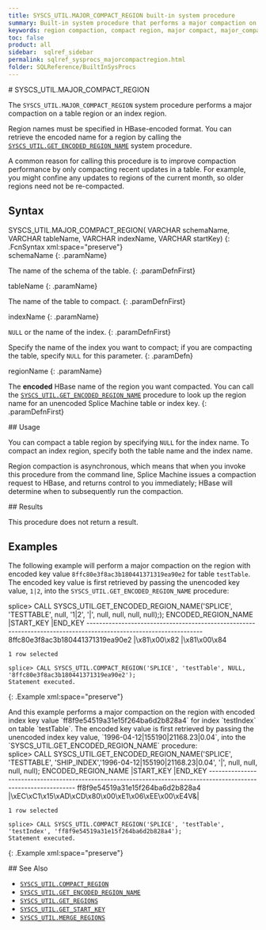 ```yaml
---
title: SYSCS_UTIL.MAJOR_COMPACT_REGION built-in system procedure
summary: Built-in system procedure that performs a major compaction on a table or index region.
keywords: region compaction, compact region, major compact, major_compact_region
toc: false
product: all
sidebar:  sqlref_sidebar
permalink: sqlref_sysprocs_majorcompactregion.html
folder: SQLReference/BuiltInSysProcs
---
```

<section>
<div class="TopicContent" data-swiftype-index="true" markdown="1">
# SYSCS_UTIL.MAJOR_COMPACT_REGION

The `SYSCS_UTIL.MAJOR_COMPACT_REGION` system procedure performs a major
compaction on a table region or an index region.

Region names must be specified in HBase-encoded format. You can retrieve
the encoded name for a region by calling the
[`SYSCS_UTIL.GET_ENCODED_REGION_NAME`](sqlref_sysprocs_getencodedregion.html)
system procedure.

A common reason for calling this procedure is to improve compaction
performance by only compacting recent updates in a table. For example,
you might confine any updates to regions of the current month, so older
regions need not be re-compacted.

## Syntax

<div class="fcnWrapperWide" markdown="1">
    SYSCS_UTIL.MAJOR_COMPACT_REGION( VARCHAR schemaName,
                                     VARCHAR tableName,
                                     VARCHAR indexName,
                                     VARCHAR startKey)
{: .FcnSyntax xml:space="preserve"}

</div>
<div class="paramList" markdown="1">
schemaName
{: .paramName}

The name of the schema of the table.
{: .paramDefnFirst}

tableName
{: .paramName}

The name of the table to compact.
{: .paramDefnFirst}

indexName
{: .paramName}

`NULL` or the name of the index.
{: .paramDefnFirst}

Specify the name of the index you want to compact; if you are compacting
the table, specify `NULL` for this parameter.
{: .paramDefn}

regionName
{: .paramName}

The **encoded** HBase name of the region you want compacted. You can
call the
[`SYSCS_UTIL.GET_ENCODED_REGION_NAME`](sqlref_sysprocs_getencodedregion.html)
procedure to look up the region name for an unencoded Splice Machine
table or index key.
{: .paramDefnFirst}

</div>
<div markdown="1">
## Usage

You can compact a table region by specifying `NULL` for the index name.
To compact an index region, specify both the table name and the index
name.

Region compaction is asynchronous, which means that when you invoke this
procedure from the command line, Splice Machine issues a compaction
request to HBase, and returns control to you immediately; HBase will
determine when to subsequently run the compaction.

</div>
## Results

This procedure does not return a result.

## Examples

The following example will perform a major compaction on the region with
encoded key value `8ffc80e3f8ac3b180441371319ea90e2` for table
`testTable`. The encoded key value is first retrieved by passing the
unencoded key value, `1|2`, into the
`SYSCS_UTIL.GET_ENCODED_REGION_NAME` procedure:

<div class="preWrapperWide" markdown="1">
    splice> CALL SYSCS_UTIL.GET_ENCODED_REGION_NAME('SPLICE', 'TESTTABLE', null, '1|2', '|', null, null, null, null););
    ENCODED_REGION_NAME                     |START_KEY                                         |END_KEY
    ------------------------------------------------------------------------------------------------------------------
    8ffc80e3f8ac3b180441371319ea90e2        |\x81\x00\x82                                      |\x81\x00\x84
    
    1 row selected
    
    splice> CALL SYSCS_UTIL.COMPACT_REGION('SPLICE', 'testTable', NULL, '8ffc80e3f8ac3b180441371319ea90e2');
    Statement executed.
{: .Example xml:space="preserve"}

</div>
And this example performs a major compaction on the region with encoded
index key value `ff8f9e54519a31e15f264ba6d2b828a4` for index `testIndex`
on table `testTable`. The encoded key value is first retrieved by
passing the unencoded index key value,
`1996-04-12|155190|21168.23|0.04`, into the
`SYSCS_UTIL.GET_ENCODED_REGION_NAME` procedure:

<div class="preWrapperWide" markdown="1">
    splice> CALL SYSCS_UTIL.GET_ENCODED_REGION_NAME('SPLICE', 'TESTTABLE', 'SHIP_INDEX','1996-04-12|155190|21168.23|0.04', '|', null, null, null, null);
    ENCODED_REGION_NAME                     |START_KEY                                         |END_KEY
    ------------------------------------------------------------------------------------------------------------------
    ff8f9e54519a31e15f264ba6d2b828a4        |\xEC\xC1\x15\xAD\xCD\x80\x00\xE1\x06\xEE\x00\xE4V&|
    
    1 row selected
    
    splice> CALL SYSCS_UTIL.COMPACT_REGION('SPLICE', 'testTable', 'testIndex', 'ff8f9e54519a31e15f264ba6d2b828a4');
    Statement executed.
{: .Example xml:space="preserve"}

</div>
## See Also

* [`SYSCS_UTIL.COMPACT_REGION`](sqlref_sysprocs_compactregion.html)
* [`SYSCS_UTIL.GET_ENCODED_REGION_NAME`](sqlref_sysprocs_getencodedregion.html)
* [`SYSCS_UTIL.GET_REGIONS`](sqlref_sysprocs_getregions.html)
* [`SYSCS_UTIL.GET_START_KEY`](sqlref_sysprocs_getstartkey.html)
* [`SYSCS_UTIL.MERGE_REGIONS`](sqlref_sysprocs_mergeregions.html)

</div>
</section>

